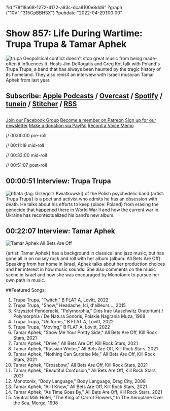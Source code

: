 ?id "78f18a68-1272-4172-a83c-dca8100e8dd6"
?graph {"10V":"315GpBBH3X"}
?pubdate "2022-04-29T00:00"
# Show 857: Life During Wartime: Trupa Trupa & Tamar Aphek
![trupa](https://static.soundopinions.org/images/2022/trupa-trupa.jpeg)
Geopolitical conflict doesn't stop great music from being made- often it influences it. Hosts Jim DeRogatis and Greg Kot talk with Poland's Trupa Trupa, a band that has always been haunted by the tragic history of its homeland. They also revisit an interview with Israeli musician Tamar Aphek from last year. 


## Subscribe: [Apple Podcasts](https://itunes.apple.com/us/podcast/sound-opinions/id94793843) / [Overcast](https://overcast.fm/itunes94793843/sound-opinions) / [Spotify](https://open.spotify.com/show/1kNR8YL7TBrQuRxDdS4wtU) / [tunein](https://tunein.com/podcasts/Music-Podcasts/Sound-Opinions-p60273/) / [Stitcher](http://www.stitcher.com/podcast/sound-opinions) / [RSS](https://feeds.simplecast.com/Nn6fjnB0)


##
[Join our Facebook Group](https://bit.ly/3sivr9T)
[Become a member on Patreon](https://bit.ly/3slWZvc)
[Sign up for our newsletter](https://bit.ly/3eEvRnG)
[Make a donation via PayPal](https://bit.ly/3dmt9lU)
[Record a Voice Memo](https://bit.ly/2RyD5Ah)



// 00:00:00 pre-roll

// 00:11:18 mid-roll

// 00:33:00 mid-roll

// 00:51:07 post-roll


## 00:00:51 Interview: Trupa Trupa
![bflata](https://static.soundopinions.org/images/2022/b-flat-a.webp)
{tag: Grzegorz Kwiatkowski} of the Polish psychedelic band {artist: Trupa Trupa} is a poet and activist who admits he has an obsession with death. He talks about his efforts to keep {place: Poland} from erasing the genocide that happened there in World War II and how the current war in Ukraine has recontextualized his band’s new album. 
 

## 00:22:07 Interview: Tamar Aphek

![Tamar Aphek All Bets Are Off](https://static.soundopinions.org/assets/857/10V12.jpg)

{artist: Tamar Aphek} has a background in classical and jazz music, but has gone all in on noisey rock and roll with her album {album: All Bets Are Off}. Speaking from her home in Israel, Aphek talks about her production choices and her interest in how music sounds. She also comments on the music scene in Israel and how she was encouraged by Monotonix to pursue her own path in music.


##Featured Songs:

1. Trupa Trupa, "Twitch," B FLAT A, Lovitt, 2022
1. Trupa Trupa, "Snow," Headache, Ici, d'ailleurs..., 2015
1. Krzysztof Penderecki, "Polymorphia," Dies Irae (Auschwitz Oratorium) / Polymorphia / De Natura Sonoris, Polskie Nagrania Muza, 1968
1. Trupa Trupa, "Uniforms," B FLAT A, Lovitt, 2022
1. Trupa Trupa, "Moving," B FLAT A, Lovitt, 2022
1. Tamar Aphek, "Show Me Your Pretty Side," All Bets Are Off, Kill Rock Stars, 2021
1. Tamar Aphek, "Drive," All Bets Are Off, Kill Rock Stars, 2021
1. Tamar Aphek, "Russian Winter," All Bets Are Off, Kill Rock Stars, 2021
1. Tamar Aphek, "Nothing Can Surprise Me," All Bets Are Off, Kill Rock Stars, 2021
1. Tamar Aphek, "Crossbow," All Bets Are Off, Kill Rock Stars, 2021
1. Tamar Aphek, "Beautiful Confusion," All Bets Are Off, Kill Rock Stars, 2021
1. Monotonix, "Body Language," Body Language, Drag City, 2008
1. Tamar Aphek, "All I Know," All Bets Are Off, Kill Rock Stars, 2021
1. Tamar Aphek, "As Time Goes By," All Bets Are Off, Kill Rock Stars, 2021
1. Neutral Milk Hotel, "The King of Carrot Flowers," In The Aeroplane Over the Sea, Merge, 1998